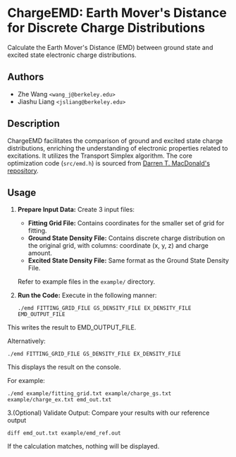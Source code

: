 
# ChargeEMD: Earth Mover's Distance for Discrete Charge Distributions

Calculate the Earth Mover's Distance (EMD) between ground state and excited state electronic charge distributions.

## Authors 
- Zhe Wang `<wang_j@berkeley.edu>`
- Jiashu Liang `<jsliang@berkeley.edu>`

## Description
ChargeEMD facilitates the comparison of ground and excited state charge distributions, enriching the understanding of electronic properties related to excitations. It utilizes the Transport Simplex algorithm. The core optimization code (`src/emd.h`) is sourced from [Darren T. MacDonald's repository](https://github.com/engine99/transport-simplex).

## Usage

1. **Prepare Input Data:** Create 3 input files:
   - **Fitting Grid File:** Contains coordinates for the smaller set of grid for fitting.
   - **Ground State Density File:** Contains discrete charge distribution on the original grid, with columns: coordinate (x, y, z) and charge amount.
   - **Excited State Density File:** Same format as the Ground State Density File.
   
   Refer to example files in the `example/` directory.

2. **Run the Code:** Execute in the following manner:
   ```shell
   ./emd FITTING_GRID_FILE GS_DENSITY_FILE EX_DENSITY_FILE EMD_OUTPUT_FILE
   ```
This writes the result to EMD_OUTPUT_FILE.

Alternatively:
   ```shell
   ./emd FITTING_GRID_FILE GS_DENSITY_FILE EX_DENSITY_FILE
   ```
This displays the result on the console.


   For example:
   ```shell
   ./emd example/fitting_grid.txt example/charge_gs.txt example/charge_ex.txt emd_out.txt
   ```

3.(Optional) Validate Output: Compare your results with our reference output
   ```shell
   diff emd_out.txt example/emd_ref.out
   ```
   If the calculation matches, nothing will be displayed.